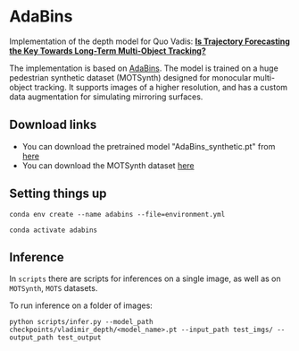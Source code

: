 # AdaBins

Implementation of the depth model for Quo Vadis: [**Is Trajectory Forecasting the Key Towards Long-Term Multi-Object Tracking?**](https://arxiv.org/pdf/2210.07681.pdf)

The implementation is based on [AdaBins](https://github.com/shariqfarooq123/AdaBins). The model is trained on a huge pedestrian synthetic dataset (MOTSynth) designed for monocular multi-object tracking. It supports images of a higher resolution, and has a custom data augmentation for simulating mirroring surfaces.

## Download links
* You can download the pretrained model "AdaBins_synthetic.pt" from [here](https://drive.google.com/file/d/1HMQJI01n3ncH8mOxb3-F3uQX0fNsg83h/view?usp=sharing)
* You can download the MOTSynth dataset [here](https://motchallenge.net/data/MOTSynth-MOT-CVPR22/)

## Setting things up

`conda env create --name adabins --file=environment.yml`

`conda activate adabins`

## Inference

In `scripts` there are scripts for inferences on a single image, as well as on `MOTSynth`, `MOTS` datasets. 

To run inference on a folder of images:

`python scripts/infer.py --model_path checkpoints/vladimir_depth/<model_name>.pt --input_path test_imgs/ --output_path test_output`


